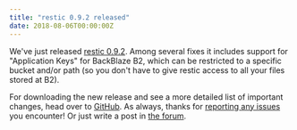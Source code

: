 ```yaml
---
title: "restic 0.9.2 released"
date: 2018-08-06T00:00:00Z
---
```


We've just released [restic 0.9.2](https://github.com/restic/restic/releases/v0.9.2). Among several fixes it includes support for "Application Keys" for BackBlaze B2, which can be restricted to a specific bucket and/or path (so you don't have to give restic access to all your files stored at B2).

For downloading the new release and see a more detailed list of important changes, head over to [GitHub](https://github.com/restic/restic/releases/v0.9.2). As always, thanks for [reporting any issues](https://github.com/restic/restic/issues/new) you encounter! Or just write a post in [the forum](https://forum.restic.net).

